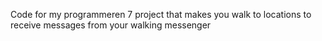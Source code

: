 Code for my programmeren 7 project that makes you walk to locations to receive messages from your walking messenger
